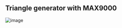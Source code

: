 ## Triangle generator with MAX9000

![image](https://github.com/labtroll/KiCad-Simulations/assets/3527219/694baca2-e380-43f4-a7e2-9f0eb8a3673e)
